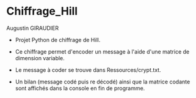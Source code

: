 # Chiffrage_Hill
Augustin GIRAUDIER


* Projet Python de chiffrage de Hill.

- Ce chiffrage permet d'encoder un message à l'aide d'une matrice de dimension variable.

- Le message à coder se trouve dans Ressources/crypt.txt.

- Un bilan (message codé puis re décodé) ainsi que la matrice codante sont affichés dans la console en fin de programme. 